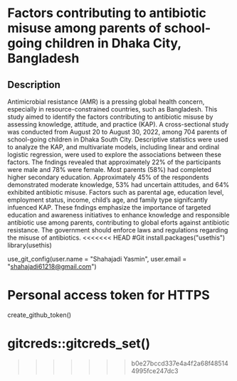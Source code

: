 # Factors contributing to antibiotic misuse among parents of school-going children in Dhaka City, Bangladesh

## Description
Antimicrobial resistance (AMR) is a pressing global health concern, especially in resource-constrained
countries, such as Bangladesh. This study aimed to identify the factors contributing to antibiotic
misuse by assessing knowledge, attitude, and practice (KAP). A cross-sectional study was conducted
from August 20 to August 30, 2022, among 704 parents of school-going children in Dhaka South
City. Descriptive statistics were used to analyze the KAP, and multivariate models, including linear
and ordinal logistic regression, were used to explore the associations between these factors. The
fndings revealed that approximately 22% of the participants were male and 78% were female. Most
parents (58%) had completed higher secondary education. Approximately 45% of the respondents
demonstrated moderate knowledge, 53% had uncertain attitudes, and 64% exhibited antibiotic
misuse. Factors such as parental age, education level, employment status, income, child’s age,
and family type signifcantly infuenced KAP. These fndings emphasize the importance of targeted
education and awareness initiatives to enhance knowledge and responsible antibiotic use among
parents, contributing to global eforts against antibiotic resistance. The government should enforce
laws and regulations regarding the misuse of antibiotics.
<<<<<<< HEAD
#Git
install.packages("usethis")
library(usethis)

use_git_config(user.name = "Shahajadi Yasmin", user.email = "shahajadi61218@gmail.com")

# Personal access token for HTTPS
create_github_token()

gitcreds::gitcreds_set()
=======
>>>>>>> b0e27bccd337e4a4f2a68f485144995fce247dc3
